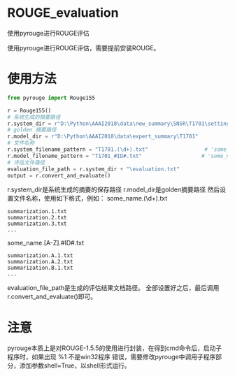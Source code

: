 # ROUGE_evaluation
使用pyrouge进行ROUGE评估

使用pyrouge进行ROUGE评估，需要提前安装ROUGE。

# 使用方法
```python
from pyrouge import Rouge155

r = Rouge155()
# 系统生成的摘要路径
r.system_dir = r"D:\Python\AAAI2018\data\new_summary\SNSR\T1701\setting_2\lamada2=1\alpha=1.1"
# golden 摘要路径
r.model_dir = r"D:\Python\AAAI2018\data\expert_summary\T1701"
# 文件名称
r.system_filename_pattern = "T1701.(\d+).txt"                  # 'some_name.(\d+).txt'
r.model_filename_pattern = "T1701_#ID#.txt"                   # 'some_name.[A-Z].#ID#.txt'
# 评估文件路径
evaluation_file_path = r.system_dir + "\evaluation.txt"
output = r.convert_and_evaluate()
```
r.system_dir是系统生成的摘要的保存路径
r.model_dir是golden摘要路径
然后设置文件名称，使用如下格式，例如：
some_name.(\d+).txt
```
summarization.1.txt
summarization.2.txt
summarization.3.txt
...
```
some_name.[A-Z].#ID#.txt
```
summarization.A.1.txt
summarization.A.2.txt
summarization.B.1.txt
...
```
evaluation_file_path是生成的评估结果文档路径。
全部设置好之后，最后调用r.convert_and_evaluate()即可。


# 注意
pyrouge本质上是对ROUGE-1.5.5的使用进行封装，在得到cmd命令后，启动子程序时，如果出现 %1 不是win32程序 错误，需要修改pyrouge中调用子程序部分，添加参数shell=True，以shell形式运行。
